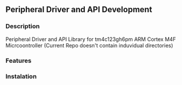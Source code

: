 ## Peripheral Driver and API Development 

### Description
Peripheral Driver and API Library for tm4c123gh6pm ARM Cortex M4F Micrcoontroller
(Current Repo doesn't contain induvidual directories)

### Features


### Instalation

```

